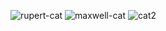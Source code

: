 ![rupert-cat](https://github.com/SIM-GYUBIN/SIM-GYUBIN/assets/89975936/9eaf6598-0c75-465d-a7bb-c8be55bfdd8c)
![maxwell-cat](https://github.com/SIM-GYUBIN/SIM-GYUBIN/assets/89975936/dc07049a-000b-47d9-a081-82981fc9fa7f)
![cat2](https://github.com/SIM-GYUBIN/SIM-GYUBIN/assets/89975936/b30b6852-a53b-4838-8833-31bbd15fe8e6)

<!--
![goat](https://github.com/SIM-GYUBIN/SIM-GYUBIN/assets/89975936/bd65b73b-e067-408b-8a03-e69f6fb733cf)
![huh](https://github.com/SIM-GYUBIN/SIM-GYUBIN/assets/89975936/99473e91-9b97-4978-9796-3cb2f1647364)
-->

